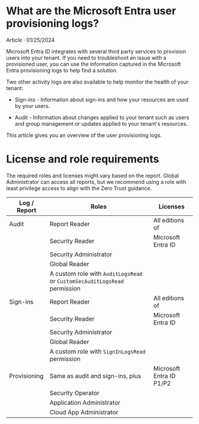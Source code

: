 What are the Microsoft Entra user provisioning logs?
===

Article · 01/25/2024

Microsoft Entra ID integrates with several third party services to provision users into your tenant. If you need to troubleshoot an issue with a provisioned user, you can use the information captured in the Microsoft Entra provisioning logs to help find a solution.

Two other activity logs are also available to help monitor the health of your tenant:

- Sign-ins - Information about sign-ins and how your resources are used by your users.

- Audit - Information about changes applied to your tenant such as users and group management or updates applied to your tenant's resources.

This article gives you an overview of the user provisioning logs.

# License and role requirements

The required roles and licenses might vary based on the report. Global Administrator can access all reports, but we recommend using a role with least privilege access to align with the Zero Trust guidance.

| Log / Report | Roles | Licenses |
| - | - | - |
| Audit | Report Reader | All editions of |
| | Security Reader | Microsoft Entra ID |
| | Security Administrator | |
| | Global Reader | |
| | A custom role with `AuditLogsRead` or `CustomSecAuditLogsRead` permission | |
| Sign-ins | Report Reader | All editions of |
| | Security Reader | Microsoft Entra ID |
| | Security Administrator | |
| | Global Reader | |
| | A custom role with `SignInLogsRead` permission | |
| Provisioning | Same as audit and sign-ins, plus | Microsoft Entra ID P1/P2 |
| | Security Operator | |
| | Application Administrator | |
| | Cloud App Administrator | |

